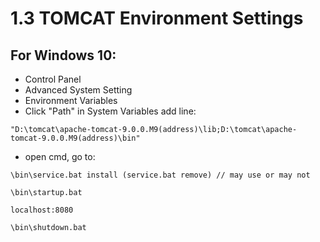 # 1.3 TOMCAT Environment Settings

## For Windows 10:

*  Control Panel
*  Advanced System Setting
*  Environment Variables
*  Click "Path" in System Variables add line:

```text
"D:\tomcat\apache-tomcat-9.0.0.M9(address)\lib;D:\tomcat\apache-tomcat-9.0.0.M9(address)\bin"
```

*  open cmd, go to:

```text
\bin\service.bat install (service.bat remove) // may use or may not
```

```text
\bin\startup.bat
```

```text
localhost:8080
```

```text
\bin\shutdown.bat
```

